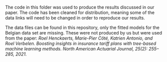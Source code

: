 The code in this folder was used to produce the results discussed in our paper. 
The code has been cleaned for distribution, meaning some of the data links will need to be changed in order to reproduce our results. 

The data files can be found in this repository, only the fitted models for the Belgian data set are missing. These were not produced by us but were used from the paper:
*Roel Henckaerts, Marie-Pier Côté, Katrien Antonio, and Roel Verbelen. Boosting insights in insurance
tariff plans with tree-based machine learning methods. North American Actuarial Journal, 25(2):
255–285, 2021.*
